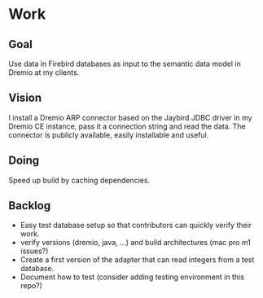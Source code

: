 # Work

## Goal

Use data in Firebird databases as input to the semantic data model in Dremio at my clients.

## Vision

I install a Dremio ARP connector based on the Jaybird JDBC driver in my Dremio CE instance,
pass it a connection string and read the data.
The connector is publicly available, easily installable and useful.

## Doing

Speed up build by caching dependencies.

## Backlog

* Easy test database setup so that contributors can quickly verify their work.
* verify versions (dremio, java, ...) and build architectures (mac pro m1 issues?)
* Create a first version of the adapter that can read integers from a test database.
* Document how to test (consider adding testing environment in this repo?)
